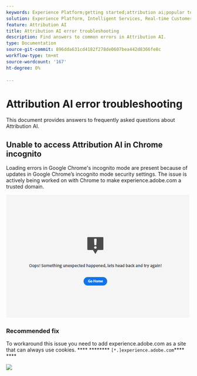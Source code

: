 ```yaml
---
keywords: Experience Platform;getting started;attribution ai;popular topics;attribution ai input;attribution ai output;attribution ai troubleshooting;attribution ai errors
solution: Experience Platform, Intelligent Services, Real-time Customer Data Platform
feature: Attribution AI
title: Attribution AI error troubleshooting
description: Find answers to common errors in Attribution AI.
type: Documentation
source-git-commit: 896dda631cd4182f278de0607bea442d8366fe8c
workflow-type: tm+mt
source-wordcount: '167'
ht-degree: 0%

---
```


# Attribution AI error troubleshooting

This document provides answers to frequently asked questions about Attribution AI.

## Unable to access Attribution AI in Chrome incognito

Loading errors in Google Chrome&#39;s incognito mode are present because of updates in Google Chrome’s incognito mode security settings. The issue is actively being worked on with Chrome to make experience.adobe.com a trusted domain.

<img src="./images/faq/error.PNG" width="500" /><br />

### Recommended fix

To workaround this issue you need to add experience.adobe.com as a site that can always use cookies. **** ******** `[*.]experience.adobe.com`**** ****

![](./images/faq/cookies2.gif)
